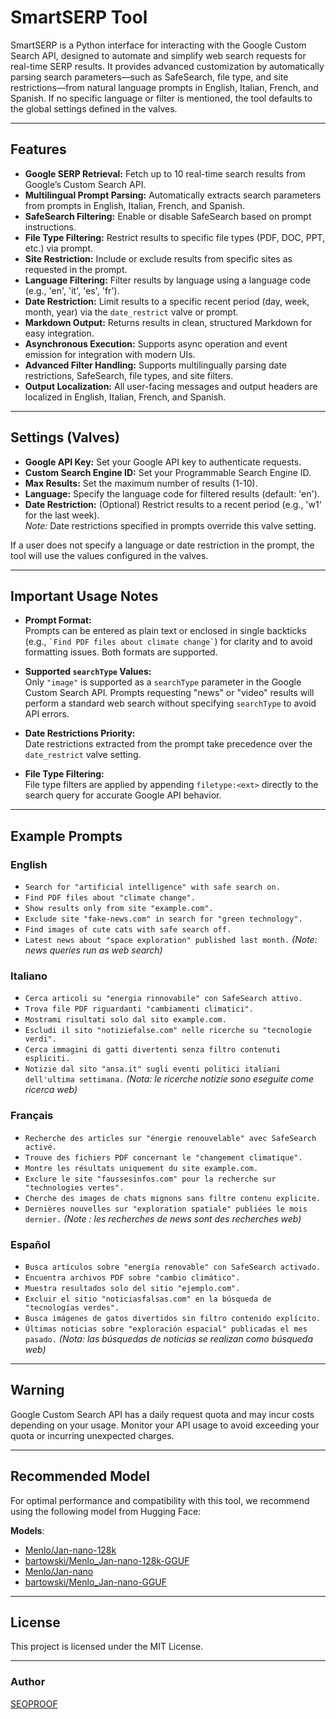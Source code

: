 # SmartSERP Tool

SmartSERP is a Python interface for interacting with the Google Custom Search API, designed to automate and simplify web search requests for real-time SERP results. It provides advanced customization by automatically parsing search parameters—such as SafeSearch, file type, and site restrictions—from natural language prompts in English, Italian, French, and Spanish. If no specific language or filter is mentioned, the tool defaults to the global settings defined in the valves.

---

## Features

- **Google SERP Retrieval:** Fetch up to 10 real-time search results from Google’s Custom Search API.
- **Multilingual Prompt Parsing:** Automatically extracts search parameters from prompts in English, Italian, French, and Spanish.
- **SafeSearch Filtering:** Enable or disable SafeSearch based on prompt instructions.
- **File Type Filtering:** Restrict results to specific file types (PDF, DOC, PPT, etc.) via prompt.
- **Site Restriction:** Include or exclude results from specific sites as requested in the prompt.
- **Language Filtering:** Filter results by language using a language code (e.g., 'en', 'it', 'es', 'fr').
- **Date Restriction:** Limit results to a specific recent period (day, week, month, year) via the `date_restrict` valve or prompt.
- **Markdown Output:** Returns results in clean, structured Markdown for easy integration.
- **Asynchronous Execution:** Supports async operation and event emission for integration with modern UIs.
- **Advanced Filter Handling:** Supports multilingually parsing date restrictions, SafeSearch, file types, and site filters.
- **Output Localization:** All user-facing messages and output headers are localized in English, Italian, French, and Spanish.

---

## Settings (Valves)

- **Google API Key:** Set your Google API key to authenticate requests.
- **Custom Search Engine ID:** Set your Programmable Search Engine ID.
- **Max Results:** Set the maximum number of results (1-10).
- **Language:** Specify the language code for filtered results (default: 'en').
- **Date Restriction:** (Optional) Restrict results to a recent period (e.g., 'w1' for the last week).  
  *Note:* Date restrictions specified in prompts override this valve setting.

If a user does not specify a language or date restriction in the prompt, the tool will use the values configured in the valves.

---

## Important Usage Notes

- **Prompt Format:**  
  Prompts can be entered as plain text or enclosed in single backticks (e.g., `` `Find PDF files about climate change` ``) for clarity and to avoid formatting issues. Both formats are supported.

- **Supported `searchType` Values:**  
  Only `"image"` is supported as a `searchType` parameter in the Google Custom Search API. Prompts requesting "news" or "video" results will perform a standard web search without specifying `searchType` to avoid API errors.

- **Date Restrictions Priority:**  
  Date restrictions extracted from the prompt take precedence over the `date_restrict` valve setting.

- **File Type Filtering:**  
  File type filters are applied by appending `filetype:<ext>` directly to the search query for accurate Google API behavior.

---

## Example Prompts

### English
- `Search for "artificial intelligence" with safe search on.`
- `Find PDF files about "climate change".`
- `Show results only from site "example.com".`
- `Exclude site "fake-news.com" in search for "green technology".`
- `Find images of cute cats with safe search off.`
- `Latest news about "space exploration" published last month.` *(Note: news queries run as web search)*

### Italiano
- `Cerca articoli su "energia rinnovabile" con SafeSearch attivo.`
- `Trova file PDF riguardanti "cambiamenti climatici".`
- `Mostrami risultati solo dal sito example.com.`
- `Escludi il sito "notiziefalse.com" nelle ricerche su "tecnologie verdi".`
- `Cerca immagini di gatti divertenti senza filtro contenuti espliciti.`
- `Notizie dal sito "ansa.it" sugli eventi politici italiani dell'ultima settimana.` *(Nota: le ricerche notizie sono eseguite come ricerca web)*

### Français
- `Recherche des articles sur "énergie renouvelable" avec SafeSearch activé.`
- `Trouve des fichiers PDF concernant le "changement climatique".`
- `Montre les résultats uniquement du site example.com.`
- `Exclure le site "faussesinfos.com" pour la recherche sur "technologies vertes".`
- `Cherche des images de chats mignons sans filtre contenu explicite.`
- `Dernières nouvelles sur "exploration spatiale" publiées le mois dernier.` *(Note : les recherches de news sont des recherches web)*

### Español
- `Busca artículos sobre "energía renovable" con SafeSearch activado.`
- `Encuentra archivos PDF sobre "cambio climático".`
- `Muestra resultados solo del sitio "ejemplo.com".`
- `Excluir el sitio "noticiasfalsas.com" en la búsqueda de "tecnologías verdes".`
- `Busca imágenes de gatos divertidos sin filtro contenido explícito.`
- `Últimas noticias sobre "exploración espacial" publicadas el mes pasado.` *(Nota: las búsquedas de noticias se realizan como búsqueda web)*

---

## Warning

Google Custom Search API has a daily request quota and may incur costs depending on your usage. Monitor your API usage to avoid exceeding your quota or incurring unexpected charges.

---

## Recommended Model

For optimal performance and compatibility with this tool, we recommend using the following model from Hugging Face:

**Models**:
- [Menlo/Jan-nano-128k](https://huggingface.co/Menlo/Jan-nano-128k) 
- [bartowski/Menlo_Jan-nano-128k-GGUF](https://huggingface.co/bartowski/Menlo_Jan-nano-128k-GGUF)
- [Menlo/Jan-nano](https://huggingface.co/Menlo/Jan-nano) 
- [bartowski/Menlo_Jan-nano-GGUF](https://huggingface.co/bartowski/Menlo_Jan-nano-GGUF)

---

## License

This project is licensed under the MIT License.

---

### Author

[SEOPROOF](https://seoproof.org)
